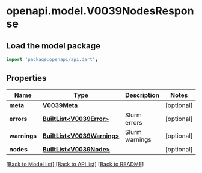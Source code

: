 # openapi.model.V0039NodesResponse

## Load the model package
```dart
import 'package:openapi/api.dart';
```

## Properties
Name | Type | Description | Notes
------------ | ------------- | ------------- | -------------
**meta** | [**V0039Meta**](V0039Meta.md) |  | [optional] 
**errors** | [**BuiltList&lt;V0039Error&gt;**](V0039Error.md) | Slurm errors | [optional] 
**warnings** | [**BuiltList&lt;V0039Warning&gt;**](V0039Warning.md) | Slurm warnings | [optional] 
**nodes** | [**BuiltList&lt;V0039Node&gt;**](V0039Node.md) |  | [optional] 

[[Back to Model list]](../README.md#documentation-for-models) [[Back to API list]](../README.md#documentation-for-api-endpoints) [[Back to README]](../README.md)


